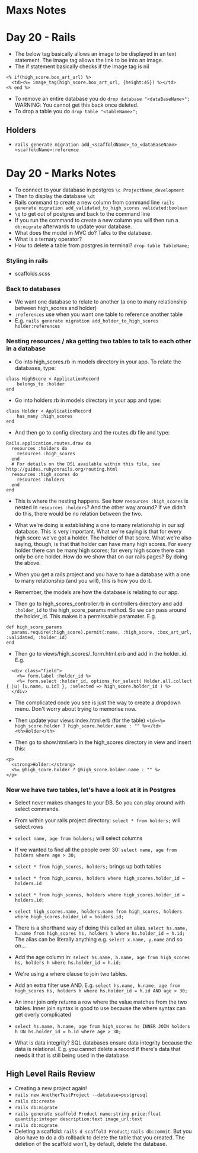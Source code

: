 # Maxs Notes
# Day 20 - Rails

- The below tag basically allows an image to be displayed in an text statement. The image tag allows the link to be into an image. 
- The if statement basically checks if the image tag is nil 
```
<% if(high_score.box_art_url) %>
  <td><%= image_tag(high_score.box_art_url, {height:45}) %></td>
<% end %>
```
- To remove an entire database you do `drop database "<dataBaseName>";` WARNING: You cannot get this back once deleted. 
- To drop a table you do `drop table "<tableName>";`

## Holders
- `rails generate migration add_<scaffoldName>_to_<dataBaseName> <scaffoldName>:reference`


# Day 20 - Marks Notes
- To connect to your database in postgres `\c ProjectName_development`
- Then to display the database `\dt`
- Rails command to create a new column from command line `rails generate migration add_validated_to_high_scores validated:boolean`
- `\q` to get out of postgres and back to the command line
- If you run the command to create a new column you will then run a `db:migrate` afterwards to update your database.
- What does the model in MVC do? Talks to the database.
- What is a ternary operator? 
- How to delete a table from postgres in terminal? `drop table TableName;`


### Styling in rails

- scaffolds.scss 

### Back to databases

- We want one database to relate to another (a one to many relationship between high_scores and holder)
- `:references` use when you want one table to reference another table
- E.g. `rails generate migration add_holder_to_high_scores holder:references`

### Nesting resources / aka getting two tables to talk to each other in a database

- Go into high_scores.rb in models directory in your app. To relate the databases, type:
```
class HighScore < ApplicationRecord
	belongs_to :holder
end
```

- Go into holders.rb in models directory in your app and type:
```
class Holder < ApplicationRecord
	has_many :high_scores
end
```

- And then go to config directory and the routes.db file and type:

```
Rails.application.routes.draw do
  resources :holders do
    resources :high_scores
  end
  # For details on the DSL available within this file, see http://guides.rubyonrails.org/routing.html
  resources :high_scores do
    resources :holders
  end 
end
```
- This is where the nesting happens. See how `resources :high_scores` is nested in `resources :holders`? And the other way around? If we didn't do this, there would be no relation between the two.

- What we're doing is establishing a one to many relationship in our sql database. This is very important. What we're saying is that for every high score we've got a holder. The holder of that score. What we're also saying, though, is that that holder can have many high scores. For every holder there can be many high scores; for every high score there can only be one holder. How do we show that on our rails pages? By doing the above. 

- When you get a rails project and you have to hae a database with a one to many relationship (and you will), this is how you do it.

- Remember, the models are how the database is relating to our app.

- Then go to high_scores_controller.rb in controllers directory and add `:holder_id` to the high_score_params method. So we can pass around the holder_id. This makes it a permissable paramater. E.g. 

```
def high_score_params
  params.require(:high_score).permit(:name, :high_score, :box_art_url, :validated, :holder_id)
end
```

- Then go to views/high_scores/_form.html.erb and add in the holder_id. E.g.
```
  <div class="field">
    <%= form.label :holder_id %>
    <%= form.select :holder_id, options_for_select( Holder.all.collect { |u| [u.name, u.id] }, :selected => high_score.holder_id ) %>
  </div>
```
- The complicated code you see is just the way to create a dropdown menu. Don't worry about trying to memorise now.


- Then update your views index.html.erb (for the table)
`<td><%= high_score.holder ? high_score.holder.name : "" %></td>`
`<th>Holder</th>`

- Then go to show.html.erb in the high_scores directory in view and insert this:

```
<p>
  <strong>Holder:</strong>
  <%= @high_score.holder ? @high_score.holder.name : "" %>
</p>
```


### Now we have two tables, let's have a look at it in Postgres

- Select never makes changes to your DB. So you can play around with select commands.
- From within your rails project directory: `select * from holders;`  will select rows
- `select name, age from holders;` will select columns
- If we wanted to find all the people over 30: `select name, age from holders where age > 30;`

- `select * from high_scores, holders;` brings up both tables
- `select * from high_scores, holders where high_scores.holder_id = holders.id`
- `select * from high_scores, holders where high_scores.holder_id = holders.id;`
- `select high_scores.name, holders.name from high_scores, holders where high_scores.holder_id = holders.id;`

- There is a shorthand way of doing this called an alias. `select hs.name, h.name from high_scores hs, holders h where hs.holder_id = h.id;` The alias can be literally anything e.g. `select x.name, y.name` and so on...

- Add the age column in: `select hs.name, h.name, age from high_scores hs, holders h where hs.holder_id = h.id;`
- We're using a where clause to join two tables.
- Add an extra filter use AND. E.g. `select hs.name, h.name, age from high_scores hs, holders h where hs.holder_id = h.id AND age > 30;`

- An inner join only returns a row where the value matches from the two tables. Inner join syntax is good to use because the where syntax can get overly complicated
- `select hs.name, h.name, age from high_scores hs INNER JOIN holders h ON hs.holder_id = h.id where age > 30;`

- What is data integrity? SQL databases ensure data integrity because the data is relational. E.g. you cannot delete a record if there's data that needs it that is still being used in the database.


## High Level Rails Review

- Creating a new project again! 
- `rails new AnotherTestProject --database=postgresql`
- `rails db:create`
- `rails db:migrate`
- `rails generate scaffold Product name:string price:float quantity:integer description:text image_url:text`
- `rails db:migrate`
- Deleting a scaffold: `rails d scaffold Product`; `rails db:commit`. But you also have to do a db rollback to delete the table that you created. The deletion of the scaffold won't, by default, delete the database.